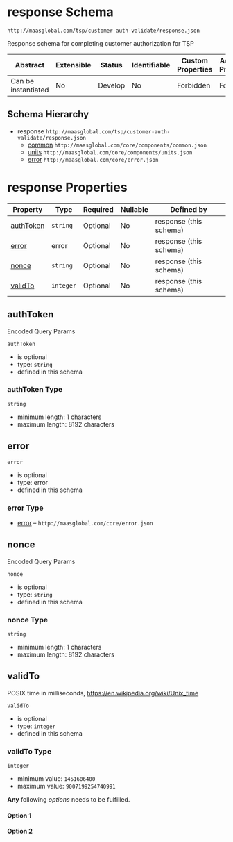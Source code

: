 # response Schema

```
http://maasglobal.com/tsp/customer-auth-validate/response.json
```

Response schema for completing customer authorization for TSP

| Abstract            | Extensible | Status  | Identifiable | Custom Properties | Additional Properties | Defined In                                                |
| ------------------- | ---------- | ------- | ------------ | ----------------- | --------------------- | --------------------------------------------------------- |
| Can be instantiated | No         | Develop | No           | Forbidden         | Forbidden             | [tsp/customer-auth-validate/response.json](response.json) |

## Schema Hierarchy

- response `http://maasglobal.com/tsp/customer-auth-validate/response.json`
  - [common](../../core/components/common.md) `http://maasglobal.com/core/components/common.json`
  - [units](../../core/components/units.md) `http://maasglobal.com/core/components/units.json`
  - [error](../../core/error.md) `http://maasglobal.com/core/error.json`

# response Properties

| Property                | Type      | Required | Nullable | Defined by             |
| ----------------------- | --------- | -------- | -------- | ---------------------- |
| [authToken](#authtoken) | `string`  | Optional | No       | response (this schema) |
| [error](#error)         | error     | Optional | No       | response (this schema) |
| [nonce](#nonce)         | `string`  | Optional | No       | response (this schema) |
| [validTo](#validto)     | `integer` | Optional | No       | response (this schema) |

## authToken

Encoded Query Params

`authToken`

- is optional
- type: `string`
- defined in this schema

### authToken Type

`string`

- minimum length: 1 characters
- maximum length: 8192 characters

## error

`error`

- is optional
- type: error
- defined in this schema

### error Type

- [error](../../core/error.md) – `http://maasglobal.com/core/error.json`

## nonce

Encoded Query Params

`nonce`

- is optional
- type: `string`
- defined in this schema

### nonce Type

`string`

- minimum length: 1 characters
- maximum length: 8192 characters

## validTo

POSIX time in milliseconds, https://en.wikipedia.org/wiki/Unix_time

`validTo`

- is optional
- type: `integer`
- defined in this schema

### validTo Type

`integer`

- minimum value: `1451606400`
- maximum value: `9007199254740991`

**Any** following _options_ needs to be fulfilled.

#### Option 1

#### Option 2
